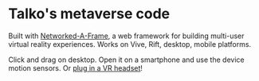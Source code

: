 # Talko's metaverse code

Built with [Networked-A-Frame](https://github.com/haydenjameslee/networked-aframe), a web framework for building multi-user virtual reality experiences. Works on Vive, Rift, desktop, mobile platforms.

Click and drag on desktop. Open it on a smartphone and use the device motion sensors. Or [plug in a VR headset](https://webvr.rocks)!
